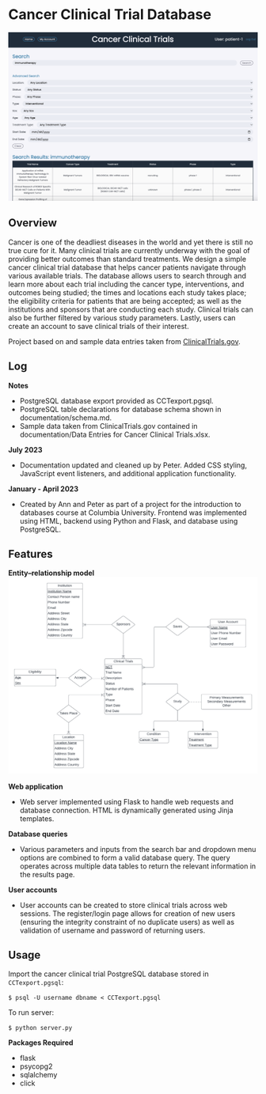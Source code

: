 # Cancer Clinical Trial Database

![Cancer Clinical Trial results page screenshot](./images/results_screenshot.png "Cancer Clinical Trial results page screenshot")

## Overview
Cancer is one of the deadliest diseases in the world and yet there is still no true cure for it. Many clinical trials are currently underway with the goal of providing better outcomes than standard treatments. We design a simple cancer clinical trial database that helps cancer patients navigate through various available trials. The database allows users to search through and learn more about each trial including the cancer type, interventions, and outcomes being studied; the times and locations each study takes place; the eligibility criteria for patients that are being accepted; as well as the institutions and sponsors that are conducting each study. Clinical trials can also be further filtered by various study parameters. Lastly, users can create an account to save clinical trials of their interest.

Project based on and sample data entries taken from [ClinicalTrials.gov](https://www.clinicaltrials.gov/).

## Log
**Notes**
- PostgreSQL database export provided as CCTexport.pgsql.
- PostgreSQL table declarations for database schema shown in documentation/schema.md.
- Sample data taken from ClinicalTrials.gov contained in documentation/Data Entries for Cancer Clinical Trials.xlsx.

**July 2023**
- Documentation updated and cleaned up by Peter. Added CSS styling, JavaScript event listeners, and additional application functionality.

**January - April 2023**
- Created by Ann and Peter as part of a project for the introduction to databases course at Columbia University. Frontend was implemented using HTML, backend using Python and Flask, and database using PostgreSQL.

## Features
**Entity–relationship model**
![Cancer Clinical Trial Database ER diagram](./images/er-diagram.png "Cancer Clinical Trial Database ER diagram")

**Web application**
- Web server implemented using Flask to handle web requests and database connection. HTML is dynamically generated using Jinja templates.

**Database queries**
- Various parameters and inputs from the search bar and dropdown menu options are combined to form a valid database query. The query operates across multiple data tables to return the relevant information in the results page. 

**User accounts**
- User accounts can be created to store clinical trials across web sessions. The register/login page allows for creation of new users (ensuring the integrity constraint of no duplicate users) as well as validation of username and password of returning users.

## Usage
Import the cancer clinical trial PostgreSQL database stored in `CCTexport.pgsql`:
```
$ psql -U username dbname < CCTexport.pgsql
```

To run server:
```
$ python server.py
```

**Packages Required**
- flask
- psycopg2
- sqlalchemy
- click
